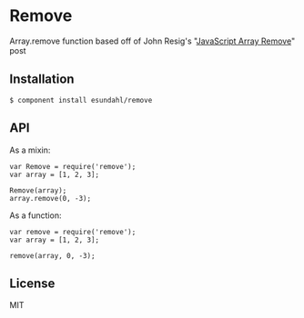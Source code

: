 
# Remove

  Array.remove function based off of John Resig's "[JavaScript Array Remove](http://ejohn.org/blog/javascript-array-remove/)" post
## Installation

    $ component install esundahl/remove

## API


  As a mixin:
    
    var Remove = require('remove');
    var array = [1, 2, 3];

    Remove(array);
    array.remove(0, -3);

  As a function:

    var remove = require('remove');
    var array = [1, 2, 3];

    remove(array, 0, -3);
   

## License

  MIT

